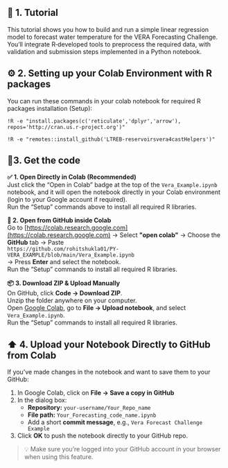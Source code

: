 
## 📘 1. Tutorial

This tutorial shows you how to build and run a simple linear regression model to forecast water temperature for the VERA Forecasting Challenge. You’ll integrate R‑developed tools to preprocess the required data, with validation and submission steps implemented in a Python notebook.

## ⚙️ 2. Setting up your Colab Environment with R packages


You can run these commands in your colab notebook for required R packages installation (Setup):

```!R -e "install.packages(c('reticulate','dplyr','arrow'), repos='http://cran.us.r-project.org')" ``` 

```!R -e "remotes::install_github('LTREB-reservoirsvera4castHelpers')" ``` 

## 🚀3. Get the code

**✅ 1. Open Directly in Colab (Recommended)**  
Just click the “Open in Colab” badge at the top of the `Vera_Example.ipynb` notebook, and it will open the notebook directly in your Colab environment (login to your Google account if required).  
Run the “Setup” commands above to install all required R libraries.

**🔗 2. Open from GitHub inside Colab**  
Go to [https://colab.research.google.com](https://colab.research.google.com) → Select **"open colab"** → Choose the **GitHub** tab → Paste  
`https://github.com/rohitshukla01/PY-VERA_EXAMPLE/blob/main/Vera_Example.ipynb`  
→ Press **Enter** and select the notebook.  
Run the “Setup” commands to install all required R libraries.

**📦 3. Download ZIP & Upload Manually**  
On GitHub, click **Code → Download ZIP**.  
Unzip the folder anywhere on your computer.  
Open [Google Colab](https://colab.research.google.com), go to **File → Upload notebook**, and select `Vera_Example.ipynb`.  
Run the “Setup” commands to install all required R libraries.

## ⬆️ 4. Upload your Notebook Directly to GitHub from Colab 
If you’ve made changes in the notebook and want to save them to your GitHub:

1. In Google Colab, click on **File → Save a copy in GitHub**  
2. In the dialog box:  
   - **Repository:** `your-username/Your_Repo_name`  
   - **File path:** `Your_Forecasting_code_name.ipynb`  
   - Add a short **commit message**, e.g., `Vera Forecast Challenge Example`  
3. Click **OK** to push the notebook directly to your GitHub repo.

> 💡 Make sure you’re logged into your GitHub account in your browser when using this feature.


